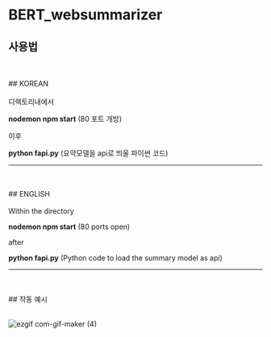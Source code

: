 # BERT_websummarizer      

## 사용법
<br/>
<br/>
## KOREAN
<br/>
<br/>
디렉토리내에서

**nodemon npm start**    (80 포트 개방)

이후

**python fapi.py**    (요약모델을 api로 띄울 파이썬 코드)

---------------------------------------
<br/>
<br/>
## ENGLISH
<br/>
<br/>
Within the directory

**nodemon npm start** (80 ports open)

after

**python fapi.py** (Python code to load the summary model as api)

---------------------------------------
<br/>
<br/>
## 작동 예시
<br/>
<br/>

![ezgif com-gif-maker (4)](https://user-images.githubusercontent.com/62196278/117189686-6d885a00-ae19-11eb-9e0d-baf697b90075.gif)

